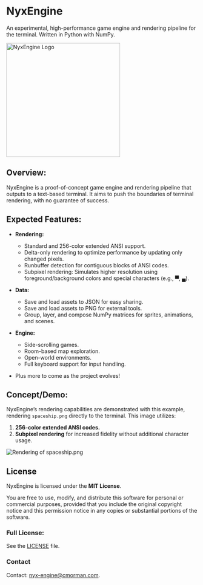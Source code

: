 # NyxEngine
An experimental, high-performance game engine and rendering pipeline for the terminal. Written in Python with NumPy.

<img src="https://github.com/user-attachments/assets/e855c330-f7e9-4021-9a5c-5c03b3cbc759" height="300px" alt="NyxEngine Logo">

## Overview:
NyxEngine is a proof-of-concept game engine and rendering pipeline that outputs to a text-based terminal. It aims to push the boundaries of terminal rendering, with no guarantee of success.

## Expected Features:
- **Rendering:**
  - Standard and 256-color extended ANSI support.
  - Delta-only rendering to optimize performance by updating only changed pixels.
  - Runbuffer detection for contiguous blocks of ANSI codes.
  - Subpixel rendering: Simulates higher resolution using foreground/background colors and special characters (e.g., ▀, ▄).

- **Data:**
  - Save and load assets to JSON for easy sharing.
  - Save and load assets to PNG for external tools.
  - Group, layer, and compose NumPy matrices for sprites, animations, and scenes.

- **Engine:**
  - Side-scrolling games.
  - Room-based map exploration.
  - Open-world environments.
  - Full keyboard support for input handling.

- Plus more to come as the project evolves!

## Concept/Demo:
NyxEngine’s rendering capabilities are demonstrated with this example, rendering `spaceship.png` directly to the terminal. This image utilizes:
1. **256-color extended ANSI codes.**
2. **Subpixel rendering** for increased fidelity without additional character usage.

![Rendering of spaceship.png](https://github.com/user-attachments/assets/c6d36b0d-2fbe-4a08-ba9a-6fd98db5e6ce)

## License

NyxEngine is licensed under the **MIT License**.

You are free to use, modify, and distribute this software for personal or commercial purposes, provided that you include the original copyright notice and this permission notice in any copies or substantial portions of the software.

### Full License:
See the [LICENSE](LICENSE) file.

### Contact
Contact: nyx-engine@cmorman.com.

